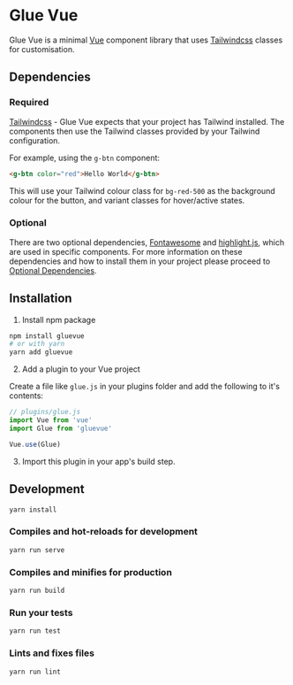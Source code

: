 # Glue Vue
Glue Vue is a minimal [Vue](https://vuejs.org/) component library that uses [Tailwindcss](https://tailwindcss.com/) classes for customisation.

## Dependencies
### Required
[Tailwindcss](https://tailwindcss.com/) - Glue Vue expects that your project has Tailwind installed. The components then use the Tailwind classes provided by your Tailwind configuration.

For example, using the `g-btn` component:
```html
<g-btn color="red">Hello World</g-btn>
```
This will use your Tailwind colour class for `bg-red-500` as the background colour for the button, and variant classes for hover/active states.

### Optional
There are two optional dependencies, [Fontawesome](https://fontawesome.com/) and [highlight.js](https://highlightjs.org/), which are used in specific components. For more information on these dependencies and how to install them in your project please proceed to [Optional Dependencies](#optional-dependencies).

## Installation
1. Install npm package
```bash
npm install gluevue
# or with yarn
yarn add gluevue
```

2. Add a plugin to your Vue project

  Create a file like `glue.js` in your plugins folder and add the following to it's contents:
  ```javascript
  // plugins/glue.js
  import Vue from 'vue'
  import Glue from 'gluevue'

  Vue.use(Glue)
  ```

3. Import this plugin in your app's build step.

## Development
```
yarn install
```

### Compiles and hot-reloads for development
```
yarn run serve
```

### Compiles and minifies for production
```
yarn run build
```

### Run your tests
```
yarn run test
```

### Lints and fixes files
```
yarn run lint
```
